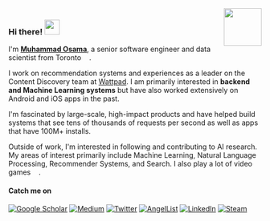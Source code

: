 <img align="right" width="75" height="75" src="https://image.flaticon.com/icons/svg/3093/3093930.svg" />

### Hi there! <img src="https://emojis.slackmojis.com/emojis/images/1536351075/4594/blob-wave.gif" width="30"/>

I'm [**Muhammad Osama**](https://osama.dev), a senior software engineer and data scientist from 
Toronto <img src="https://image.flaticon.com/icons/svg/3093/3093906.svg" width="12"/>.

I work on recommendation systems and experiences as a leader on the Content Discovery
team at [Wattpad](http://company.wattpad.com/). I am primarily interested in **backend and 
Machine Learning systems** but have also worked extensively on Android and iOS apps in the past.

I'm fascinated by large-scale, high-impact products and have helped build systems that see 
tens of thousands of requests per second as well as apps that have 100M+ installs.

Outside of work, I'm interested in following and contributing to AI research. My areas of interest 
primarily include Machine Learning, Natural Language Processing, Recommender Systems, and Search. 
I also play a lot of video games <img src="https://image.flaticon.com/icons/svg/686/686589.svg" width="12"/>.

#### Catch me on  
[<img alt="Google Scholar" src="https://img.shields.io/badge/Google%20Scholar-%234885ED.svg?&style=for-the-badge&logo=Google%20Scholar&logoColor=white" />](https://scholar.google.com/citations?user=Un736ecAAAAJ)
[<img alt="Medium" src="https://img.shields.io/badge/Medium-%23000000.svg?&style=for-the-badge&logo=Medium&logoColor=white" />](https://medium.com/@osama.dev)
[<img alt="Twitter" src="https://img.shields.io/badge/Twitter-%2300ACEE.svg?&style=for-the-badge&logo=Twitter&logoColor=white" />](https://twitter.com/n0shadow)
[<img alt="AngelList" src="https://img.shields.io/badge/AngelList-%23000000.svg?&style=for-the-badge&logo=AngelList&logoColor=white" />](https://angel.co/muhammad-osama-3)
[<img alt="LinkedIn" src="https://img.shields.io/badge/LinkedIn-%230E76A8.svg?&style=for-the-badge&logo=LinkedIn&logoColor=white" />](https://linkedin.com/in/mcode)
[<img alt="Steam" src="https://img.shields.io/badge/Steam-%2312100E.svg?&style=for-the-badge&logo=Steam&logoColor=white" />](https://steamcommunity.com/id/n0shadow)

<!--
**osama/osama** is a ✨ _special_ ✨ repository because its `README.md` (this file) appears on your GitHub profile.

Here are some ideas to get you started:

- 🔭 I’m currently working on ...
- 🌱 I’m currently learning ...
- 👯 I’m looking to collaborate on ...
- 🤔 I’m looking for help with ...
- 💬 Ask me about ...
- 📫 How to reach me: ...
- 😄 Pronouns: ...
- ⚡ Fun fact: ...
-->
